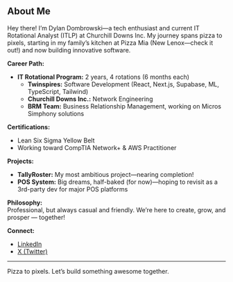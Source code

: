 ## About Me

Hey there! I’m Dylan Dombrowski—a tech enthusiast and current IT Rotational Analyst (ITLP) at Churchill Downs Inc. My journey spans pizza to pixels, starting in my family’s kitchen at Pizza Mia (New Lenox—check it out!) and now building innovative software.

**Career Path:**
- **IT Rotational Program:** 2 years, 4 rotations (6 months each)
  - **Twinspires:** Software Development (React, Next.js, Supabase, ML, TypeScript, Tailwind)
  - **Churchill Downs Inc.:** Network Engineering
  - **BRM Team:** Business Relationship Management, working on Micros Simphony solutions

**Certifications:**
- Lean Six Sigma Yellow Belt
- Working toward CompTIA Network+ & AWS Practitioner

**Projects:**
- **TallyRoster:** My most ambitious project—nearing completion!
- **POS System:** Big dreams, half-baked (for now)—hoping to revisit as a 3rd-party dev for major POS platforms

**Philosophy:**  
Professional, but always casual and friendly. We’re here to create, grow, and prosper — together!

**Connect:**  
- [LinkedIn](https://www.linkedin.com/in/dylandombrowski/)  
- [X (Twitter)](https://x.com/dylandombro)

---

Pizza to pixels. Let’s build something awesome together.
